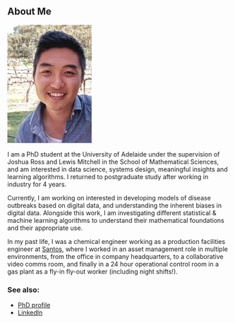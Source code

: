## About Me
<img src="DLprofile.png" alt="Photo of Dennis Liu"
  title="Dennis Liu" width="191" height="268" />

I am a PhD student at the University of Adelaide under the supervision of Joshua Ross and Lewis Mitchell in the School of Mathematical Sciences, and am interested in data science, systems design, meaningful insights and learning algorithms. I returned to postgraduate study after working in industry for 4 years. 

Currently, I am working on interested in developing models of disease outbreaks based on digital data, and understanding the inherent biases in digital data. Alongside this work, I am investigating different statistical & machine learning algorithms to understand their mathematical foundations and their appropriate use.

In my past life, I was a chemical engineer working as a production facilities engineer at [Santos](https://www.santos.com/), where I worked in an asset management role in multiple environments, from the office in company headquarters, to a collaborative video comms room, and finally in a 24 hour operational control room in a gas plant as a fly-in fly-out worker (including night shifts!).

### See also:
* [PhD profile](https://www.d2dcrc.com.au/student-profile?id=fGWs6jmYb)
* [LinkedIn](https://www.linkedin.com/in/dennis-liu-5037/)
